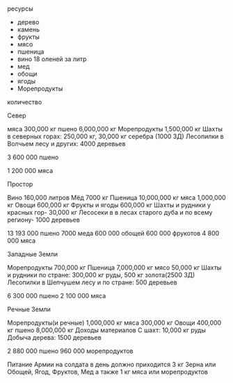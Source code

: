 ресурсы

- дерево
- камень
- фрукты
- мясо
- пшеница
- вино 18 оленей за литр
- мед
- обощи
- ягоды
- Морепродукты

количество

Север

мяса 300,000 кг
пшено 6,000,000 кг
Морепродукты 1,500,000 кг
Шахты в северных горах: 250,000 кг, 30,000 кг серебра (1000 ЗД)
Лесопилки в Волчьем лесу и других: 4000 деревьев

3 600 000 пшено

1 200 000 мяса

Простор

Вино 160,000 литров
Мёд 7000 кг
Пшеница 10,000,000 кг
мяса 1,000,000 кг
Овощи 600,000 кг
Фрукты и ягоды 600,000 кг
Шахты и рудники у красных гор- 30,000 кг
Лесосеки в в лесах старого дуба и по всему региону- 1000 деревьев

13 193 000 пшено
7000 меда
600 000 обощей
600 000 фрукотов
4 800 000 мяса

Западные Земли

Морепродукты 700,000 кг
Пшеница 7,000,000 кг
мясо 50,000 кг
Шахты и рудники по стране: 300,000 кг руды, 500 кг золота(2500 ЗД)
Лесопилки в Шепчушем лесу и по стране: 500 деревьев

6 300 000 пшено
2 100 000 мяса

Речные Земли

Морепродукты(и речные) 1,000,000 кг
мяса 300,000 кг
Овощи 400,000 кг
пшено 8,000,000 кг
Доходы материалов
С шахт: 10,000 кг руды
Добыча дерева: 1500 деревьев

2 880 000 пшено
960 000 морепродуктов

Питание Армии на солдата в день должно приходится 3 кг Зерна или Обощей, Ягод, Фруктов, Мед а также 1 кг мяса или морепродуктов
